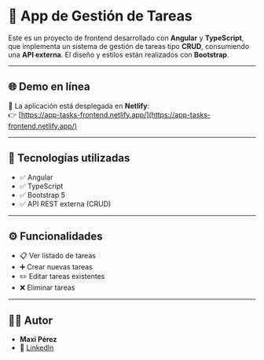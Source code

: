 # 📝 App de Gestión de Tareas

Este es un proyecto de frontend desarrollado con **Angular** y **TypeScript**, que implementa un sistema de gestión de tareas tipo **CRUD**, consumiendo una **API externa**. El diseño y estilos están realizados con **Bootstrap**.

---

## 🌐 Demo en línea

🔗 La aplicación está desplegada en **Netlify**:  
👉 [https://app-tasks-frontend.netlify.app/](https://app-tasks-frontend.netlify.app/)

---

## 🚀 Tecnologías utilizadas

- ✅ Angular
- ✅ TypeScript
- ✅ Bootstrap 5
- ✅ API REST externa (CRUD)

---

## ⚙️ Funcionalidades

- 📋 Ver listado de tareas
- ➕ Crear nuevas tareas
- ✏️ Editar tareas existentes
- ❌ Eliminar tareas

---

## 🙋‍♂️ Autor

- **Maxi Pérez**
- 💼 [LinkedIn](https://www.linkedin.com/in/maxiperez-dev)